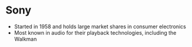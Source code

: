 # Sony

- Started in 1958 and holds large market shares in consumer electronics
- Most known in audio for their playback technologies, including the Walkman
